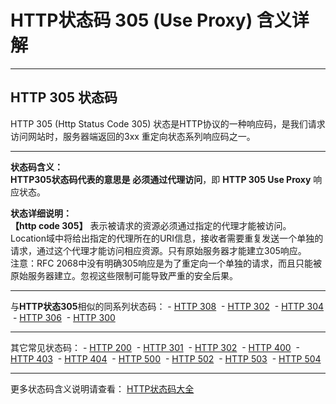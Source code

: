 # HTTP状态码 305 (Use Proxy) 含义详解

---

## HTTP 305 状态码

HTTP 305 (Http Status Code 305) 状态是HTTP协议的一种响应码，是我们请求访问网站时，服务器端返回的3xx 重定向状态系列响应码之一。

---

**状态码含义：**  
**HTTP305状态码代表的意思是** **必须通过代理访问**，即 **HTTP 305 Use Proxy** 响应状态。

**状态详细说明：**  
**【http code 305】** 表示被请求的资源必须通过指定的代理才能被访问。Location域中将给出指定的代理所在的URI信息，接收者需要重复发送一个单独的请求，通过这个代理才能访问相应资源。只有原始服务器才能建立305响应。  
注意：RFC 2068中没有明确305响应是为了重定向一个单独的请求，而且只能被原始服务器建立。忽视这些限制可能导致严重的安全后果。

  

---

与**HTTP状态305**相似的同系列状态码： - [HTTP 308](https://seo.juziseo.com/doc/http_code/308 "HTTP 308详细说明")
 - [HTTP 302](https://seo.juziseo.com/doc/http_code/302 "HTTP 302详细说明")
 - [HTTP 304](https://seo.juziseo.com/doc/http_code/304 "HTTP 304详细说明")
 - [HTTP 306](https://seo.juziseo.com/doc/http_code/306 "HTTP 306详细说明")
 - [HTTP 300](https://seo.juziseo.com/doc/http_code/300 "HTTP 300详细说明")

---

其它常见状态码： - [HTTP 200](https://seo.juziseo.com/doc/http_code/200 "HTTP 200详细说明")
 - [HTTP 301](https://seo.juziseo.com/doc/http_code/301 "HTTP 301详细说明")
 - [HTTP 302](https://seo.juziseo.com/doc/http_code/302 "HTTP 302详细说明")
 - [HTTP 400](https://seo.juziseo.com/doc/http_code/400 "HTTP 400详细说明")
 - [HTTP 403](https://seo.juziseo.com/doc/http_code/403 "HTTP 403详细说明")
 - [HTTP 404](https://seo.juziseo.com/doc/http_code/404 "HTTP 404详细说明")
 - [HTTP 500](https://seo.juziseo.com/doc/http_code/500 "HTTP 500详细说明")
 - [HTTP 502](https://seo.juziseo.com/doc/http_code/502 "HTTP 502详细说明")
 - [HTTP 503](https://seo.juziseo.com/doc/http_code/503 "HTTP 503详细说明")
 - [HTTP 504](https://seo.juziseo.com/doc/http_code/504 "HTTP 504详细说明")

---

更多状态码含义说明请查看： [HTTP状态码大全](https://seo.juziseo.com/doc/http_code/)